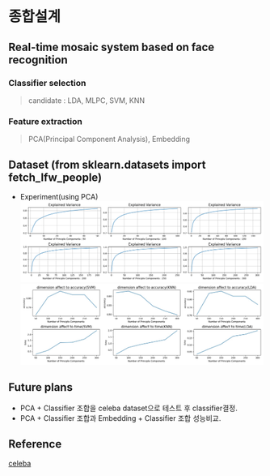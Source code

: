 # 종합설계
## Real-time mosaic system based on face recognition 
### Classifier selection
> candidate : LDA, MLPC, SVM, KNN

### Feature extraction
> PCA(Principal Component Analysis), Embedding


## Dataset (from sklearn.datasets import fetch_lfw_people)
* Experiment(using PCA)
![Alt text](Fig/skleran_dataset_output/component_changes_variance.png)
![Alt text](Fig/skleran_dataset_output/component_time_accuracy.jpeg)

## Future plans
* PCA + Classifier 조합을 celeba dataset으로 테스트 후 classifier결정.
* PCA + Classifier 조합과 Embedding + Classifier 조합 성능비교.

## Reference
[celeba](http://mmlab.ie.cuhk.edu.hk/projects/CelebA.html)
